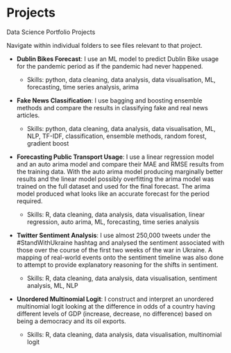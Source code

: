 # Projects

Data Science Portfolio Projects

Navigate within individual folders to see files relevant to that project.

* **Dublin Bikes Forecast**: I use an ML model to predict Dublin Bike usage for the pandemic period as if the pandemic had never happened.
  * Skills: python, data cleaning, data analysis, data visualisation, ML, forecasting, time series analysis, arima

* **Fake News Classification**: I use bagging and boosting ensemble methods and compare the results in classifying fake and real news articles.
  * Skills: python, data cleaning, data analysis, data visualisation, ML, NLP, TF-IDF, classification, ensemble methods, random forest, gradient boost

* **Forecasting Public Transport Usage**: I use a linear regression model and an auto arima model and compare their MAE and RMSE results from the training data. With the auto arima model producing marginally better results and the linear model possibly overfitting the arima model was trained on the full dataset and used for the final forecast. The arima model produced what looks like an accurate forecast for the period required.
  * Skills: R, data cleaning, data analysis, data visualisation, linear regression, auto arima, ML, forecasting, time series analysis
 
* **Twitter Sentiment Analysis**: I use almost 250,000 tweets under the #StandWithUkraine hashtag and analysed the sentiment associated with those over the course of the first two weeks of the war in Ukraine. A mapping of real-world events onto the sentiment timeline was also done to attempt to provide explanatory reasoning for the shifts in sentiment.
  * Skills: R, data cleaning, data analysis, data visualisation, sentiment analysis, ML, NLP

* **Unordered Multinomial Logit**: I construct and interpret an unordered multinomial logit looking at the difference in odds of a country having different levels of GDP (increase, decrease, no difference) based on being a democracy and its oil exports.
  * Skills: R, data cleaning, data analysis, data visualisation, multinomial logit
